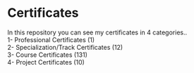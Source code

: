 # Certificates
In this repository you can see my certificates in 4 categories..<br>
1- Professional Certificates  (1) <br>
2- Specialization/Track Certificates  (12)<br>
3- Course Certificates  (131) <br>
4- Project Certificates  (10)
